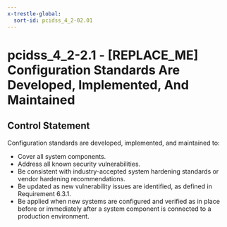 ```yaml
---
x-trestle-global:
  sort-id: pcidss_4_2-02.01
---
```


# pcidss_4_2-2.1 - \[REPLACE_ME\] Configuration Standards Are Developed, Implemented, And Maintained

## Control Statement

Configuration standards are developed, implemented, and maintained to:
- Cover all system components.
- Address all known security vulnerabilities.
- Be consistent with industry-accepted system hardening standards or vendor hardening
recommendations.
- Be updated as new vulnerability issues are identified, as defined in Requirement 6.3.1.
- Be applied when new systems are configured and verified as in place before or
immediately after a system component is connected to a production environment.
